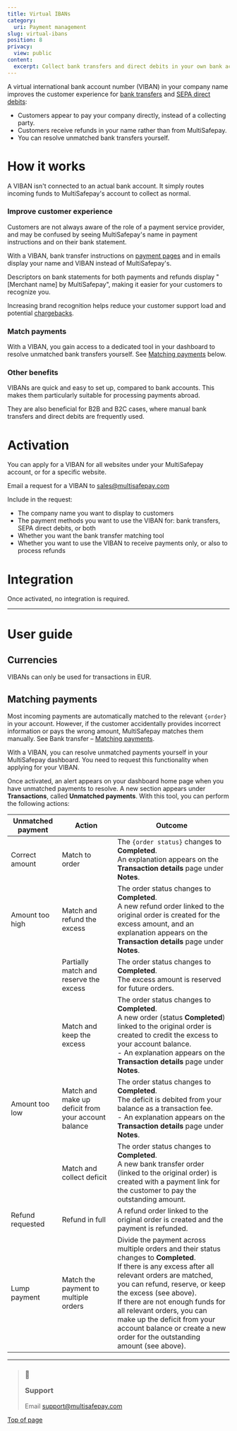 ```yaml
---
title: Virtual IBANs
category:
  uri: Payment management
slug: virtual-ibans
position: 8
privacy:
  view: public
content:
  excerpt: Collect bank transfers and direct debits in your own bank account.
---
```

A virtual international bank account number (VIBAN) in your company name improves the customer experience for [bank transfers](/docs/bank-transfer/) and [SEPA direct debits](/docs/direct-debit/):

* Customers appear to pay your company directly, instead of a collecting party.
* Customers receive refunds in your name rather than from MultiSafepay.
* You can resolve unmatched bank transfers yourself.

# How it works

A VIBAN isn't connected to an actual bank account. It simply routes incoming funds to MultiSafepay's account to collect as normal.

### Improve customer experience

Customers are not always aware of the role of a payment service provider, and may be confused by seeing MultiSafepay's name in payment instructions and on their bank statement.

With a VIBAN, bank transfer instructions on [payment pages](/docs/payment-pages/) and in emails display your name and VIBAN instead of MultiSafepay's.

Descriptors on bank statements for both payments and refunds display "\[Merchant name] by MultiSafepay", making it easier for your customers to recognize you.

Increasing brand recognition helps reduce your customer support load and potential [chargebacks](/docs/direct-debit#chargebacks).

### Match payments

With a VIBAN, you gain access to a dedicated tool in your dashboard to resolve unmatched bank transfers yourself. See [Matching payments](#matching-payments) below.

### Other benefits

VIBANs are quick and easy to set up, compared to bank accounts. This makes them particularly suitable for processing payments abroad.

They are also beneficial for B2B and B2C cases, where manual bank transfers and direct debits are frequently used.

# Activation

You can apply for a VIBAN for all websites under your MultiSafepay account, or for a specific website.

Email a request for a VIBAN to [sales@multisafepay.com](mailto:sales@multisafepay.com)

Include in the request:

* The company name you want to display to customers
* The payment methods you want to use the VIBAN for: bank transfers, SEPA direct debits, or both
* Whether you want the bank transfer matching tool
* Whether you want to use the VIBAN to receive payments only, or also to process refunds

# Integration

Once activated, no integration is required.

***

# User guide

## Currencies

VIBANs can only be used for transactions in EUR.

## Matching payments

Most incoming payments are automatically matched to the relevant `{order}` in your account. However, if the customer accidentally provides incorrect information or pays the wrong amount, MultiSafepay matches them manually. See Bank transfer – [Matching payments](/docs/bank-transfer#matching-payments).

With a VIBAN, you can resolve unmatched payments yourself in your MultiSafepay dashboard. You need to request this functionality when applying for your VIBAN.

Once activated, an alert appears on your dashboard home page when you have unmatched payments to resolve. A new section appears under **Transactions**, called **Unmatched payments**. With this tool, you can perform the following actions:

| Unmatched payment | Action                                              | Outcome                                                                                                                                                                                                                                                                                                                                                                                              |
| ----------------- | --------------------------------------------------- | ---------------------------------------------------------------------------------------------------------------------------------------------------------------------------------------------------------------------------------------------------------------------------------------------------------------------------------------------------------------------------------------------------- |
| Correct amount    | Match to order                                      | The `{order status}` changes to **Completed**. <br /> An explanation appears on the **Transaction details** page under **Notes**.                                                                                                                                                                                                                                                                    |
| Amount too high   | Match and refund the excess                         | The order status changes to **Completed**. <br /> A new refund order linked to the original order is created for the excess amount, and an explanation appears on the **Transaction details** page under **Notes**.                                                                                                                                                                                  |
|                   | Partially match and reserve the excess              | The order status changes to **Completed**. <br /> The excess amount is reserved for future orders.                                                                                                                                                                                                                                                                                                   |
|                   | Match and keep the excess                           | The order status changes to **Completed**. <br /> A new order (status **Completed**) linked to the original order is created to credit the excess to your account balance. <br /> - An explanation appears on the **Transaction details** page under **Notes**.                                                                                                                                      |
| Amount too low    | Match and make up deficit from your account balance | The order status changes to **Completed**. <br /> The deficit is debited from your balance as a transaction fee. <br /> - An explanation appears on the **Transaction details** page under **Notes**.                                                                                                                                                                                                |
|                   | Match and collect deficit                           | The order status changes to **Completed**. <br /> A new bank transfer order (linked to the original order) is created with a payment link for the customer to pay the outstanding amount.                                                                                                                                                                                                            |
| Refund requested  | Refund in full                                      | A refund order linked to the original order is created and the payment is refunded.                                                                                                                                                                                                                                                                                                                  |
| Lump payment      | Match the payment to multiple orders                | Divide the payment across multiple orders and their status changes to **Completed**. <br /> If there is any excess after all relevant orders are matched, you can refund, reserve, or keep the excess (see above). <br /> If there are not enough funds for all relevant orders, you can make up the deficit from your account balance or create a new order for the outstanding amount (see above). |

***

<blockquote class="callout callout_info">
  <h3 class="callout-heading false">
    <span class="callout-icon">💬</span>
    <p>Support</p>
  </h3>

  <p>Email <a href="mailto:support@multisafepay.com">support@multisafepay.com</a></p>
</blockquote>

[Top of page](#)
